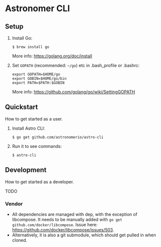 # Astronomer CLI

## Setup

1. Install Go:

    ```
    $ brew install go
    ```

    More info: https://golang.org/doc/install

2. Set `GOPATH` (recommended: `~/go`) etc in .bash_profile or .bashrc:

    ```
    export GOPATH=$HOME/go
    export GOBIN=$HOME/go/bin
    export PATH=$PATH:$GOBIN
    ```

    More info: https://github.com/golang/go/wiki/SettingGOPATH

## Quickstart

How to get started as a user.

1. Install Astro CLI:

    ```
    $ go get github.com/astronomerio/astro-cli
    ```

2. Run it to see commands:

    ```
    $ astro-cli
    ```

## Development

How to get started as a developer.

TODO

### Vendor

- All dependencies are managed with dep, with the exception of libcompose. It needs to be manually added with `go get github.com/docker/libcompose`. Issue here: https://github.com/docker/libcompose/issues/503.
- Alternatively, it is also a git submodule, which should get pulled in when cloned.
